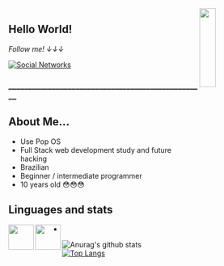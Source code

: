 <a href="https://gifer.com/en/Dtf">
  <img align="right" src="https://bestanimations.com/media/dancers/694962750funny-dance-dancing-animated-gif-image-26.gif" width=25% height=20% />
</a>

## Hello World! 

<i display="inline-block">Follow me! ↓↓↓</i>

[![Social Networks](https://img.shields.io/badge/Social-Networks-green)](https://linktr.ee/jaulin) 

<h3 display="inline-block">__________________________________________________</h3>

 
## About Me...
- Use Pop OS
- Full Stack web development study and future hacking
- Brazilian 
- Beginner / intermediate programmer
- 10 years old 😳😳😳

## Linguages and stats


<img align="left" height="50" width="50" src="https://i.imgur.com/0E0bTey.png">
<img align="left" height="50" width="50" src="https://i.imgur.com/9v8YEZ5.png">
</img>
</img>  

  +
![Anurag's github stats](https://github-readme-stats.vercel.app/api?username=Felipe756&show_icons=true&theme=dracula)<br/>
[![Top Langs](https://github-readme-stats.vercel.app/api/top-langs/?username=Felipe756&show_icons=true&theme=dracula)](https://github.com/anuraghazra/github-readme-stats)



